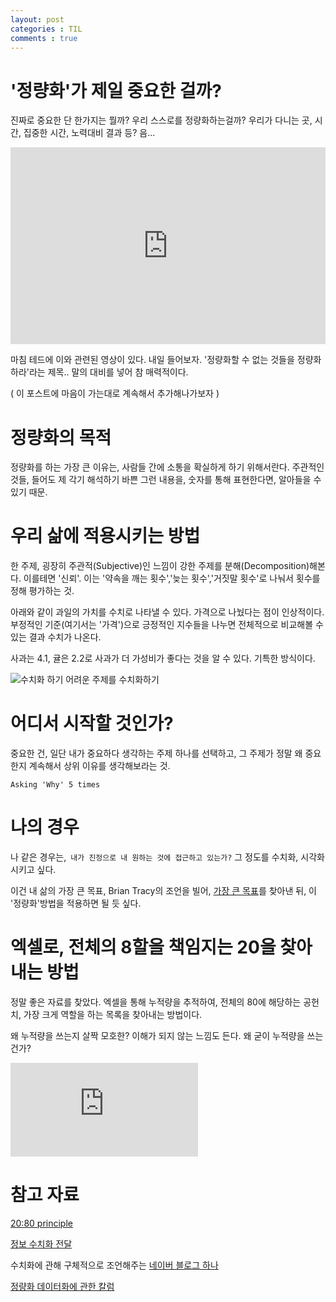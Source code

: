 ```yaml
---
layout: post
categories : TIL
comments : true
---
```



# '정량화'가 제일 중요한 걸까?

진짜로 중요한 단 한가지는 뭘까?
우리 스스로를 정량화하는걸까?
우리가 다니는 곳, 시간, 집중한 시간, 노력대비 결과 등?
음...

<iframe width="100%" height="315" src="https://www.youtube.com/embed/kOfK6rSLVTA?start=10" frameborder="0" allow="accelerometer; autoplay; encrypted-media; gyroscope; picture-in-picture" allowfullscreen></iframe>

마침 테드에 이와 관련된 영상이 있다.
내일 들어보자.
'정량화할 수 없는 것들을 정량화 하라'라는 제목.. 말의 대비를 넣어 참 매력적이다.

( 이 포스트에 마음이 가는대로 계속해서 추가해나가보자 )

# 정량화의 목적

정량화를 하는 가장 큰 이유는, 사람들 간에 소통을 확실하게 하기 위해서란다.
주관적인 것들, 들어도 제 각기 해석하기 바쁜 그런 내용을,
숫자를 통해 표현한다면, 알아들을 수 있기 때문.

# 우리 삶에 적용시키는 방법

한 주제, 굉장히 주관적(Subjective)인 느낌이 강한 주제를 분해(Decomposition)해본다.
이를테면 '신뢰'.
이는 '약속을 깨는 횟수','늦는 횟수','거짓말 횟수'로 나눠서 횟수를 정해 평가하는 것.

아래와 같이 과일의 가치를 수치로 나타낼 수 있다.
가격으로 나눴다는 점이 인상적이다.
부정적인 기준(여기서는 '가격')으로 긍정적인 지수들을 나누면 전체적으로 비교해볼 수 있는 결과 수치가 나온다.

사과는 4.1, 귤은 2.2로 사과가 더 가성비가 좋다는 것을 알 수 있다.
기특한 방식이다.


![수치화 하기 어려운 주제를 수치화하기](https://i.imgur.com/0mWuilZ.png)

# 어디서 시작할 것인가?

중요한 건, 일단 내가 중요하다 생각하는 주제 하나를 선택하고,
그 주제가 정말 왜 중요한지 계속해서 상위 이유를 생각해보라는 것.

`Asking 'Why' 5 times`

# 나의 경우

나 같은 경우는,` 내가 진정으로 내 원하는 것에 접근하고 있는가?` 그 정도를 수치화, 시각화 시키고 싶다.

이건 내 삶의 가장 큰 목표, Brian Tracy의 조언을 빌어, [가장 큰 목표](https://ollagada.github.io/)를 찾아낸 뒤, 이 '정량화'방법을 적용하면 될 듯 싶다.

# 엑셀로, 전체의 8할을 책임지는 20을 찾아내는 방법

정말 좋은 자료를 찾았다.
엑셀을 통해 누적량을 추적하여, 전체의 80에 해당하는 공헌치, 가장 크게 역할을 하는 목록을 찾아내는 방법이다.

왜 누적량을 쓰는지 살짝 모호한? 이해가 되지 않는 느낌도 든다. 왜 굳이 누적량을 쓰는건가?

<iframe src="https://www.youtube.com/embed/gSy7KPfaA8g" frameborder="0" allow="accelerometer; autoplay; encrypted-media; gyroscope; picture-in-picture" allowfullscreen></iframe>

# 참고 자료

[20:80 principle](https://www.youtube.com/watch?v=EAynHZE-lK4)

[정보 수치화 전달](https://m.blog.naver.com/PostView.nhn?blogId=wlsqhd777&logNo=220953866040&proxyReferer=https%3A%2F%2Fwww.google.co.id%2F)

수치화에 관해 구체적으로 조언해주는 [네이버 블로그 하나](https://m.blog.naver.com/PostView.nhn?blogId=wlsqhd777&logNo=220953866040&proxyReferer=https%3A%2F%2Fwww.google.co.id%2F)

[정량화 데이터화에 관한 칼럼](http://www.etnews.com/20140528000191)

